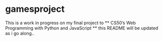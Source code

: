 # gamesproject
This is a work in progress on my final project to ** CS50’s Web Programming with Python and JavaScript **
this README will be updated as i go along..

